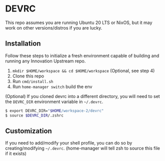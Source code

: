 # DEVRC

This repo assumes you are running Ubuntu 20 LTS or NixOS, but it may work on 
other versions/distros if you are lucky.

## Installation

Follow these steps to initialize a fresh environment capable of building and 
running any Innovation Upstream repo.

1. `mkdir $HOME/workspace && cd $HOME/workspace` (Optional, see step 4)
2. Clone this repo
3. Run `cmd/install.sh`
4. Run `home-manager switch` build the env

(Optional) If you cloned devrc into a different directory, you will need to set the 
`DEVRC_DIR` environment variable in `~/.devrc`.

```sh
$ export DEVRC_DIR="$HOME/workspace-2/devrc"
$ source $DEVRC_DIR/.zshrc
```

## Customization

If you need to add/modify your shell profile, you can do so by 
creating/modifying `~/.devrc`. (home-manager will tell zsh to source this file
if it exists)
